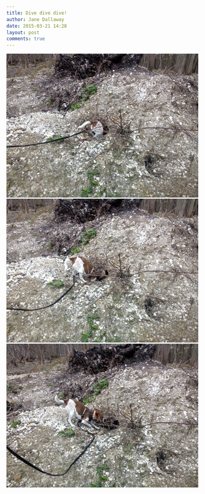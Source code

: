 ```yaml
---
title: Dive dive dive!
author: Jane Dallaway
date: 2015-03-21 14:28
layout: post
comments: true
---
```


<div><a href="/media/tp_IMG_20150321_125510.jpg"><img src="/media/tp_thumb_IMG_20150321_125510.jpg" width="500" height="375"/></a></div><div><a href="/media/tp_IMG_20150321_125506.jpg"><img src="/media/tp_thumb_IMG_20150321_125506.jpg" width="500" height="375"/></a></div><div><a href="/media/tp_IMG_20150321_125438.jpg"><img src="/media/tp_thumb_IMG_20150321_125438.jpg" width="500" height="375"/></a></div>


    
      